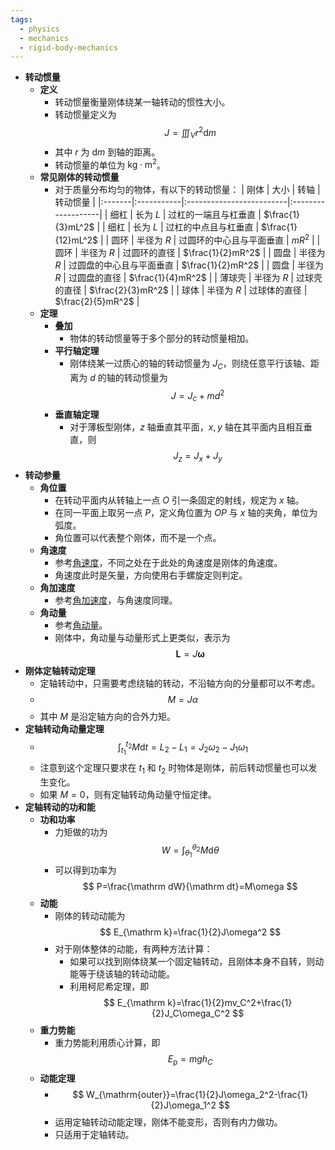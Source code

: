 ```yaml
---
tags:
  - physics
  - mechanics
  - rigid-body-mechanics
---
```

- **转动惯量**
    - **定义** <span id="essly2"></span>
        - 转动惯量衡量刚体绕某一轴转动的惯性大小。
        - 转动惯量定义为
          $$
          J=\iiint_V r^2\mathrm dm
          $$
        - 其中 $r$ 为 $\mathrm dm$ 到轴的距离。
        - 转动惯量的单位为 $\mathrm{kg\cdot m^2}$。
    - **常见刚体的转动惯量**
        - 对于质量分布均匀的物体，有以下的转动惯量：
          | 刚体   | 大小       | 转轴                     | 转动惯量           |
          |:-------|:-----------|:-------------------------|:-------------------|
          | 细杠   | 长为 $L$   | 过杠的一端且与杠垂直     | $\frac{1}{3}mL^2$  |
          | 细杠   | 长为 $L$   | 过杠的中点且与杠垂直     | $\frac{1}{12}mL^2$ |
          | 圆环   | 半径为 $R$ | 过圆环的中心且与平面垂直 | $mR^2$             |
          | 圆环   | 半径为 $R$ | 过圆环的直径             | $\frac{1}{2}mR^2$  |
          | 圆盘   | 半径为 $R$ | 过圆盘的中心且与平面垂直 | $\frac{1}{2}mR^2$  |
          | 圆盘   | 半径为 $R$ | 过圆盘的直径             | $\frac{1}{4}mR^2$  |
          | 薄球壳 | 半径为 $R$ | 过球壳的直径             | $\frac{2}{3}mR^2$  |
          | 球体   | 半径为 $R$ | 过球体的直径             | $\frac{2}{5}mR^2$  |
    - **定理**
        - **叠加**
            - 物体的转动惯量等于多个部分的转动惯量相加。
        - **平行轴定理**
            - 刚体绕某一过质心的轴的转动惯量为 $J_C$，则绕任意平行该轴、距离为 $d$ 的轴的转动惯量为
              $$
              J=J_c+md^2
              $$
        - **垂直轴定理**
            - 对于薄板型刚体，$z$ 轴垂直其平面，$x,y$ 轴在其平面内且相互垂直，则
              $$
              J_z=J_x+J_y
              $$
- **转动参量**
    - **角位置**
        - 在转动平面内从转轴上一点 $O$ 引一条固定的射线，规定为 $x$ 轴。
        - 在同一平面上取另一点 $P$，定义角位置为 $OP$ 与 $x$ 轴的夹角，单位为弧度。
        - 角位置可以代表整个刚体，而不是一个点。
    - **角速度**
        - 参考[角速度](质点运动学#^i9fcjq)，不同之处在于此处的角速度是刚体的角速度。
        - 角速度此时是矢量，方向使用右手螺旋定则判定。
    - **角加速度**
        - 参考[角加速度](质点运动学#^8npyim)，与角速度同理。
    - **角动量**
        - 参考[角动量](动量和角动量#^ngvw7q)。
        - 刚体中，角动量与动量形式上更类似，表示为
          $$
          \boldsymbol L=J\boldsymbol\omega
          $$
- **刚体定轴转动定理**
    - 定轴转动中，只需要考虑绕轴的转动，不沿轴方向的分量都可以不考虑。
    - $$
      M=J\alpha
      $$
    - 其中 $M$ 是沿定轴方向的合外力矩。
- **定轴转动角动量定理**
    - $$
      \int_{t_1}^{t_2}M\mathrm dt=L_2-L_1=J_2\omega_2-J_1\omega_1
      $$
    - 注意到这个定理只要求在 $t_1$ 和 $t_2$ 时物体是刚体，前后转动惯量也可以发生变化。
    - 如果 $M=0$，则有定轴转动角动量守恒定律。
- **定轴转动的功和能**
    - **功和功率**
        - 力矩做的功为
          $$
          W=\int_{\theta_1}^{\theta_2}M\mathrm d\theta
          $$
        - 可以得到功率为
          $$
          P=\frac{\mathrm dW}{\mathrm dt}=M\omega
          $$
    - **动能**
        - 刚体的转动动能为
          $$
          E_{\mathrm k}=\frac{1}{2}J\omega^2
          $$
        - 对于刚体整体的动能，有两种方法计算：
            - 如果可以找到刚体绕某一个固定轴转动，且刚体本身不自转，则动能等于绕该轴的转动动能。
            - 利用柯尼希定理，即
              $$
              E_{\mathrm k}=\frac{1}{2}mv_C^2+\frac{1}{2}J_C\omega_C^2
              $$
    - **重力势能**
        - 重力势能利用质心计算，即
          $$
          E_{\mathrm p}=mgh_C
          $$
    - **动能定理**
        - $$
          W_{\mathrm{outer}}=\frac{1}{2}J\omega_2^2-\frac{1}{2}J\omega_1^2
          $$
        - 运用定轴转动动能定理，刚体不能变形，否则有内力做功。
        - 只适用于定轴转动。
